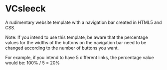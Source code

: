 # VCsleeck
A rudimentary website template with a navigation bar created in HTML5 and CSS.

Note: If you intend to use this template, be aware that the percentage values
for the widths of the buttons on the navigation bar need to be changed according
to the number of buttons you want.

For example, if you intend to have 5 different links, the percentage value would be:
100% / 5 = 20%

